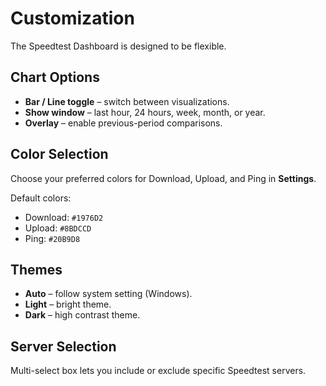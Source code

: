 # Customization

The Speedtest Dashboard is designed to be flexible.

## Chart Options
- **Bar / Line toggle** – switch between visualizations.  
- **Show window** – last hour, 24 hours, week, month, or year.  
- **Overlay** – enable previous-period comparisons.

## Color Selection
Choose your preferred colors for Download, Upload, and Ping in **Settings**.

Default colors:
- Download: `#1976D2`
- Upload: `#8BDCCD`
- Ping: `#20B9D8`

## Themes
- **Auto** – follow system setting (Windows).  
- **Light** – bright theme.  
- **Dark** – high contrast theme.

## Server Selection
Multi-select box lets you include or exclude specific Speedtest servers.
